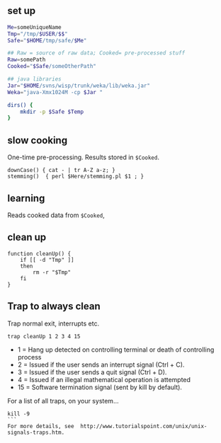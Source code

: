 

## set up

```sh
Me=someUniqueName
Tmp="/tmp/$USER/$$"
Safe="$HOME/tmp/safe/$Me"

## Raw = source of raw data; Cooked= pre-processed stuff
Raw=somePath
Cooked="$Safe/someOtherPath"

## java libraries
Jar="$HOME/svns/wisp/trunk/weka/lib/weka.jar"
Weka="java-Xmx1024M -cp $Jar "

dirs() {
 	mkdir -p $Safe $Temp
}
```

## slow cooking

One-time pre-processing. Results stored in `$Cooked`.

```
downCase() { cat - | tr A-Z a-z; }
stemming()  { perl $Here/stemming.pl $1 ; }

```

## learning

Reads cooked data from `$Cooked`,

## clean up

```
function cleanUp() {
    if [[ -d "Tmp" ]]
    then
        rm -r "$Tmp"
    fi
}
```

## Trap to always clean

Trap normal exit, interrupts etc.
```
trap cleanUp 1 2 3 4 15
```

+ 1	= Hang up detected on controlling terminal or death of controlling process
+ 	2	= Issued if the user sends an interrupt signal (Ctrl + C).
+ 	3	=  Issued if the user sends a quit signal (Ctrl + D).
+ 4 = 	Issued if an illegal mathematical operation is attempted
+ 15 = 	Software termination signal (sent by kill by default).


For a list of all traps,  on your system...
````
kill -9
```
For more details, see  http://www.tutorialspoint.com/unix/unix-signals-traps.htm.

